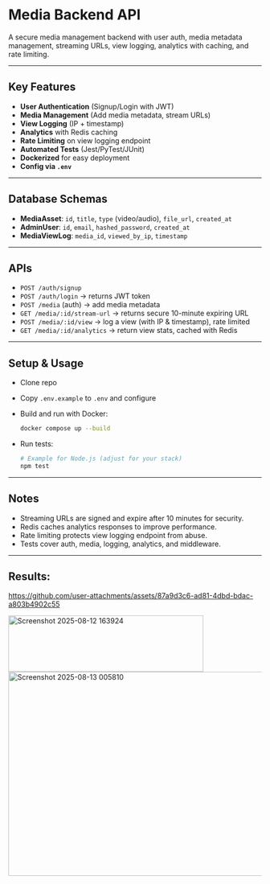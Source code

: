 
# Media Backend API

A secure media management backend with user auth, media metadata management, streaming URLs, view logging, analytics with caching, and rate limiting.

---

## Key Features

* **User Authentication** (Signup/Login with JWT)
* **Media Management** (Add media metadata, stream URLs)
* **View Logging** (IP + timestamp)
* **Analytics** with Redis caching
* **Rate Limiting** on view logging endpoint
* **Automated Tests** (Jest/PyTest/JUnit)
* **Dockerized** for easy deployment
* **Config via `.env`**

---

## Database Schemas

* **MediaAsset**: `id`, `title`, `type` (video/audio), `file_url`, `created_at`
* **AdminUser**: `id`, `email`, `hashed_password`, `created_at`
* **MediaViewLog**: `media_id`, `viewed_by_ip`, `timestamp`

---

## APIs

* `POST /auth/signup`
* `POST /auth/login` → returns JWT token
* `POST /media` (auth) → add media metadata
* `GET /media/:id/stream-url` → returns secure 10-minute expiring URL
* `POST /media/:id/view` → log a view (with IP & timestamp), rate limited
* `GET /media/:id/analytics` → return view stats, cached with Redis

---

## Setup & Usage

* Clone repo
* Copy `.env.example` to `.env` and configure
* Build and run with Docker:

  ```bash
  docker compose up --build
  ```
* Run tests:

  ```bash
  # Example for Node.js (adjust for your stack)
  npm test
  ```

---

## Notes

* Streaming URLs are signed and expire after 10 minutes for security.
* Redis caches analytics responses to improve performance.
* Rate limiting protects view logging endpoint from abuse.
* Tests cover auth, media, logging, analytics, and middleware.

---
## Results:


https://github.com/user-attachments/assets/87a9d3c6-ad81-4dbd-bdac-a803b4902c55

<img width="388" height="112" alt="Screenshot 2025-08-12 163924" src="https://github.com/user-attachments/assets/d172e2f2-17be-4c76-9033-94c2664fc645" />
<img width="784" height="406" alt="Screenshot 2025-08-13 005810" src="https://github.com/user-attachments/assets/f6898779-e1ca-41eb-a061-929a785b6f22" />


